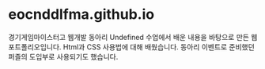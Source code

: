 # eocnddlfma.github.io
경기게임마이스터고 웹개발 동아리 Undefined 수업에서 배운 내용을 바탕으로 만든 웹 포트폴리오입니다.
Html과 CSS 사용법에 대해 배웠습니다.
동아리 이벤트로 준비했던 퍼즐의 도입부로 사용되기도 했습니다.
